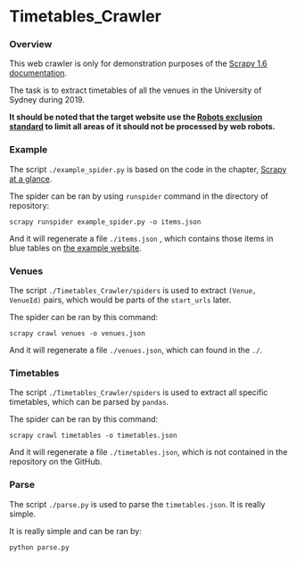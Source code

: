 # Timetables_Crawler

### Overview

This web crawler is only for demonstration purposes of the [Scrapy 1.6 documentation](https://docs.scrapy.org/en/1.6/index.html).

The task is to extract timetables of all the venues in the University of Sydney during 2019.

__It should be noted that the target website use the [Robots exclusion standard](https://en.wikipedia.org/wiki/Robots_exclusion_standard) to limit all areas of it should not be processed by web robots.__

### Example

The script `./example_spider.py` is based on the code in the chapter, [Scrapy at a glance](https://docs.scrapy.org/en/1.6/intro/overview.html#walk-through-of-an-example-spider).

The spider can be ran by using `runspider` command in the directory of repository:

```shell
scrapy runspider example_spider.py -o items.json
```

And it will regenerate a file `./items.json` , which contains those items in blue tables on [the example website](https://web.timetable.usyd.edu.au/menu.jsp?siteMap=true).

### Venues

The script `./Timetables_Crawler/spiders` is used to extract `(Venue, VenueId)` pairs, which would be parts of the `start_urls` later.

The spider can be ran by this command:

```shell
scrapy crawl venues -o venues.json
```

And it will regenerate a file `./venues.json`, which can found in the `./`.

### Timetables

The script `./Timetables_Crawler/spiders` is used to extract all specific timetables, which can be parsed by `pandas`.

The spider can be ran by this command:

```shell
scrapy crawl timetables -o timetables.json
```

And it will regenerate a file `./timetables.json`, which is not contained in the repository on the GitHub.

### Parse

The script `./parse.py` is used to parse the `timetables.json`. It is really simple.

It is really simple and can be ran by:

```shell
python parse.py
```

